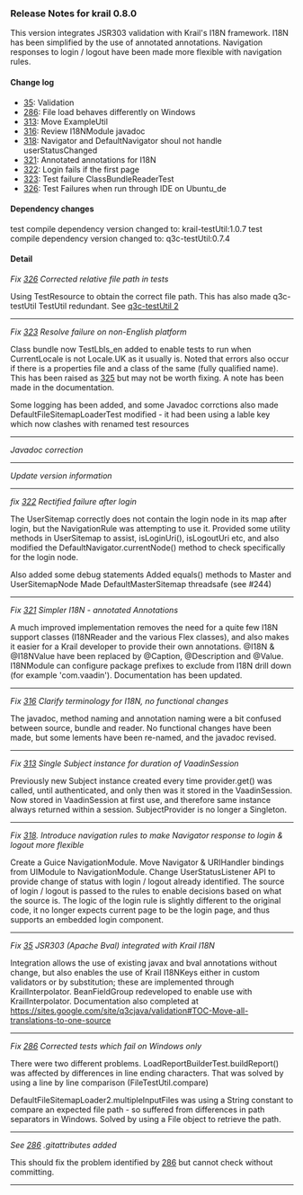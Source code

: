 ### Release Notes for krail 0.8.0

This version integrates JSR303 validation with Krail's I18N framework.  I18N has been simplified by the use of annotated annotations.  Navigation responses to login / logout have been made more flexible with navigation rules.

#### Change log

-   [35](https://github.com/davidsowerby/krail/issues/35): Validation
-   [286](https://github.com/davidsowerby/krail/issues/286): File load behaves differently on Windows
-   [313](https://github.com/davidsowerby/krail/issues/313): Move ExampleUtil
-   [316](https://github.com/davidsowerby/krail/issues/316): Review I18NModule javadoc
-   [318](https://github.com/davidsowerby/krail/issues/318): Navigator and DefaultNavigator shoul not handle userStatusChanged
-   [321](https://github.com/davidsowerby/krail/issues/321): Annotated annotations for I18N
-   [322](https://github.com/davidsowerby/krail/issues/322): Login fails if the first page
-   [323](https://github.com/davidsowerby/krail/issues/323): Test failure ClassBundleReaderTest
-   [326](https://github.com/davidsowerby/krail/issues/326): Test Failures when run through IDE on Ubuntu_de


#### Dependency changes

   test compile dependency version changed to: krail-testUtil:1.0.7
   test compile dependency version changed to: q3c-testUtil:0.7.4

#### Detail

*Fix [326](https://github.com/davidsowerby/krail/issues/326) Corrected relative file path in tests*

Using TestResource to obtain the correct file path.  This has also made q3c-testUtil TestUtil redundant.  See [q3c-testUtil 2](https://github.com/davidsowerby/q3c-testUtil/issues/2)


---
*Fix [323](https://github.com/davidsowerby/krail/issues/323) Resolve failure on non-English platform*

Class bundle now TestLbls_en added to enable tests to run when CurrentLocale is not Locale.UK as it usually is.  Noted that errors also occur if there is a properties file and a class of the same (fully qualified name).  This has been raised as [325](https://github.com/davidsowerby/krail/issues/325) but may not be worth fixing.  A note has been made in the documentation.

Some logging has been added, and some Javadoc corrctions also made
DefaultFileSitemapLoaderTest modified - it had been using a lable key which now clashes with renamed test resources


---
*Javadoc correction*


---
*Update version information*


---
*fix [322](https://github.com/davidsowerby/krail/issues/322) Rectified failure after login*

The UserSitemap correctly does not contain the login node in its map after login, but the NavigationRule was attempting to use it.  Provided some utility methods in UserSitemap to assist, isLoginUri(), isLogoutUri etc, and also modified the DefaultNavigator.currentNode() method to check specifically for the login node.

Also added some debug statements
Added equals() methods to Master and UserSitemapNode
Made DefaultMasterSitemap threadsafe (see #244)


---
*Fix [321](https://github.com/davidsowerby/krail/issues/321) Simpler I18N - annotated Annotations*

A much improved implementation removes the need for a quite few I18N support classes (I18NReader and the various Flex classes), and also makes it easier for a Krail developer to provide their own annotations.  @I18N & @I18NValue have been replaced by @Caption, @Description and @Value.  I18NModule can configure package prefixes to exclude from I18N drill down (for example 'com.vaadin'). Documentation has been updated.


---
*Fix [316](https://github.com/davidsowerby/krail/issues/316) Clarify terminology for I18N, no functional changes*

The javadoc, method naming and annotation naming were a bit confused between source, bundle and reader.  No functional changes have been made, but some lements have been re-named, and the javadoc revised.


---
*Fix [313](https://github.com/davidsowerby/krail/issues/313) Single Subject instance for duration of VaadinSession*

Previously new Subject instance created every time provider.get() was called, until authenticated, and only then was it stored in the VaadinSession.  Now stored in VaadinSession at first use, and therefore same instance always returned within a session.  SubjectProvider is no longer a Singleton.


---
*Fix [318](https://github.com/davidsowerby/krail/issues/318). Introduce navigation rules to make Navigator response to login & logout more flexible*

Create a Guice NavigationModule.  Move Navigator & URIHandler bindings from UIModule to NavigationModule.  Change UserStatusListener API to provide change of status with login / logout already identified.
The source of login / logout is passed to the rules to enable decisions based on what the source is.  The logic of the login rule is slightly different to the original code, it no longer expects current page to be the login page, and thus supports an embedded login component.


---
*Fix [35](https://github.com/davidsowerby/krail/issues/35) JSR303 (Apache Bval) integrated with Krail I18N*

Integration allows the use of existing javax and bval annotations without change, but also enables the use of Krail I18NKeys either in custom validators or by substitution;  these are implemented through KrailInterpolator.  BeanFieldGroup redeveloped to enable use with KrailInterpolator.  Documentation also completed at https://sites.google.com/site/q3cjava/validation#TOC-Move-all-translations-to-one-source


---
*Fix [286](https://github.com/davidsowerby/krail/issues/286) Corrected tests which fail on Windows only*

There were two different problems.  LoadReportBuilderTest.buildReport() was affected by differences in line ending characters. That was solved by using a line by line comparison (FileTestUtil.compare)

DefaultFileSitemapLoader2.multipleInputFiles was using a String constant to compare an expected file path - so suffered from differences in path separators in Windows. Solved by using a File object to retrieve the path.


---
*See [286](https://github.com/davidsowerby/krail/issues/286) .gitattributes added*

This should fix the problem identified by [286](https://github.com/davidsowerby/krail/issues/286) but cannot check without committing.


---
